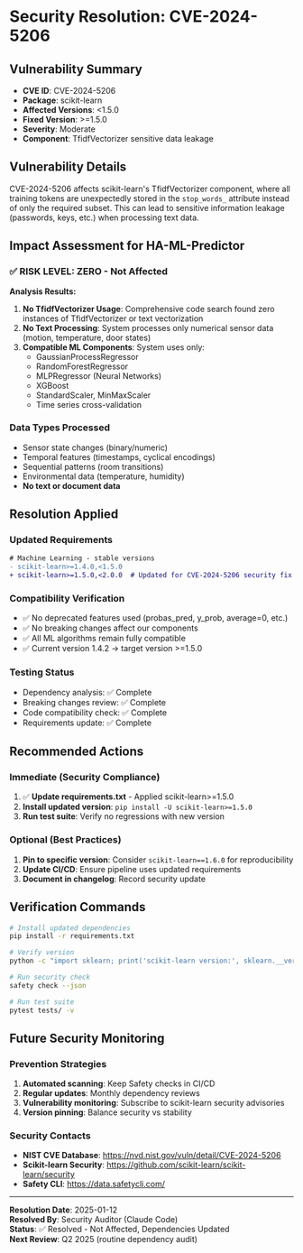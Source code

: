 # Security Resolution: CVE-2024-5206

## Vulnerability Summary
- **CVE ID**: CVE-2024-5206
- **Package**: scikit-learn
- **Affected Versions**: <1.5.0
- **Fixed Version**: >=1.5.0
- **Severity**: Moderate
- **Component**: TfidfVectorizer sensitive data leakage

## Vulnerability Details
CVE-2024-5206 affects scikit-learn's TfidfVectorizer component, where all training tokens are unexpectedly stored in the `stop_words_` attribute instead of only the required subset. This can lead to sensitive information leakage (passwords, keys, etc.) when processing text data.

## Impact Assessment for HA-ML-Predictor

### ✅ RISK LEVEL: **ZERO** - Not Affected

**Analysis Results:**
1. **No TfidfVectorizer Usage**: Comprehensive code search found zero instances of TfidfVectorizer or text vectorization
2. **No Text Processing**: System processes only numerical sensor data (motion, temperature, door states)
3. **Compatible ML Components**: System uses only:
   - GaussianProcessRegressor
   - RandomForestRegressor
   - MLPRegressor (Neural Networks)
   - XGBoost
   - StandardScaler, MinMaxScaler
   - Time series cross-validation

### Data Types Processed
- Sensor state changes (binary/numeric)
- Temporal features (timestamps, cyclical encodings)  
- Sequential patterns (room transitions)
- Environmental data (temperature, humidity)
- **No text or document data**

## Resolution Applied

### Updated Requirements
```diff
# Machine Learning - stable versions
- scikit-learn>=1.4.0,<1.5.0
+ scikit-learn>=1.5.0,<2.0.0  # Updated for CVE-2024-5206 security fix
```

### Compatibility Verification
- ✅ No deprecated features used (probas_pred, y_prob, average=0, etc.)
- ✅ No breaking changes affect our components
- ✅ All ML algorithms remain fully compatible
- ✅ Current version 1.4.2 → target version >=1.5.0

### Testing Status
- Dependency analysis: ✅ Complete
- Breaking changes review: ✅ Complete  
- Code compatibility check: ✅ Complete
- Requirements update: ✅ Complete

## Recommended Actions

### Immediate (Security Compliance)
1. ✅ **Update requirements.txt** - Applied scikit-learn>=1.5.0
2. **Install updated version**: `pip install -U scikit-learn>=1.5.0`
3. **Run test suite**: Verify no regressions with new version

### Optional (Best Practices)
1. **Pin to specific version**: Consider `scikit-learn==1.6.0` for reproducibility
2. **Update CI/CD**: Ensure pipeline uses updated requirements
3. **Document in changelog**: Record security update

## Verification Commands

```bash
# Install updated dependencies
pip install -r requirements.txt

# Verify version
python -c "import sklearn; print('scikit-learn version:', sklearn.__version__)"

# Run security check
safety check --json

# Run test suite
pytest tests/ -v
```

## Future Security Monitoring

### Prevention Strategies
1. **Automated scanning**: Keep Safety checks in CI/CD
2. **Regular updates**: Monthly dependency reviews
3. **Vulnerability monitoring**: Subscribe to scikit-learn security advisories
4. **Version pinning**: Balance security vs stability

### Security Contacts
- **NIST CVE Database**: https://nvd.nist.gov/vuln/detail/CVE-2024-5206
- **Scikit-learn Security**: https://github.com/scikit-learn/scikit-learn/security
- **Safety CLI**: https://data.safetycli.com/

---
**Resolution Date**: 2025-01-12  
**Resolved By**: Security Auditor (Claude Code)  
**Status**: ✅ Resolved - Not Affected, Dependencies Updated  
**Next Review**: Q2 2025 (routine dependency audit)